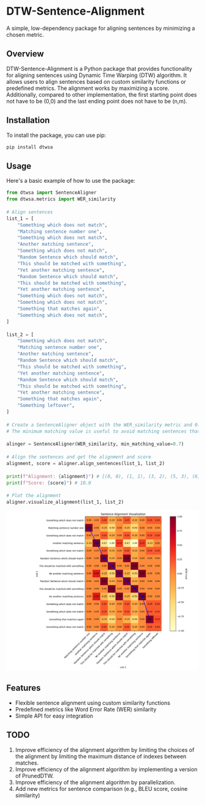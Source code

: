 # DTW-Sentence-Alignment

A simple, low-dependency package for aligning sentences by minimizing a chosen metric.

## Overview

DTW-Sentence-Alignment is a Python package that provides functionality for aligning sentences using Dynamic Time Warping (DTW) algorithm. It allows users to align sentences based on custom similarity functions or predefined metrics. The alignment works by maximizing a score. Additionally, compared to other implementation, the first starting point does not have to be (0,0) and the last ending point does not have to be (n,m).

## Installation

To install the package, you can use pip:
```bash
pip install dtwsa
```

## Usage

Here's a basic example of how to use the package:

```python
from dtwsa import SentenceAligner
from dtwsa.metrics import WER_similarity

# Align sentences
list_1 = [
    "Something which does not match",
    "Matching sentence number one",
    "Something which does not match",
    "Another matching sentence",
    "Something which does not match",
    "Random Sentence which should match",
    "This should be matched with something",
    "Yet another matching sentence",
    "Random Sentence which should match",
    "This should be matched with something",
    "Yet another matching sentence",
    "Something which does not match",
    "Something which does not match",
    "Something that matches again",
    "Something which does not match",
]

list_2 = [
    "Something which does not match",
    "Matching sentence number one",
    "Another matching sentence",
    "Random Sentence which should match",
    "This should be matched with something",
    "Yet another matching sentence",
    "Random Sentence which should match",
    "This should be matched with something",
    "Yet another matching sentence",
    "Something that matches again",
    "Something leftover",
]

# Create a SentenceAligner object with the WER_similarity metric and 0.7 as the minimum matching value
# The minimum matching value is useful to avoid matching sentences that are not similar enough. Better to not match anything than to match something that is not similar enough.

alinger = SentenceAligner(WER_similarity, min_matching_value=0.7)

# Align the sentences and get the alignment and score
alignment, score = aligner.align_sentences(list_1, list_2)

print(f"Alignment: {alignment}") # [(0, 0), (1, 1), (3, 2), (5, 3), (6, 4), (7, 5), (8, 6), (9, 7), (10, 8), (13, 9)]
print(f"Score: {score}") # 10.0

# Plot the alignment
aligner.visualize_alignment(list_1, list_2)
```
![Visuaization of the alignment](https://raw.githubusercontent.com/i4Ds/DTW-Sentence-Alignment/main/example.png)

## Features
- Flexible sentence alignment using custom similarity functions
- Predefined metrics like Word Error Rate (WER) similarity
- Simple API for easy integration


## TODO
1. Improve efficiency of the alignment algorithm by limiting the choices of the alignment by limiting the maximum distance of indexes between matches.
2. Improve efficiency of the alignment algorithm by implementing a version of PrunedDTW.
3. Improve efficiency of the alignment algorithm by parallelization.
2. Add new metrics for sentence comparison (e.g., BLEU score, cosine similarity)